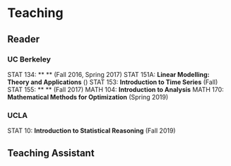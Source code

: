 # Teaching
## Reader
### UC Berkeley
STAT 134: ** ** (Fall 2016, Spring 2017)
STAT 151A: **Linear Modelling: Theory and Applications** ()
STAT 153: **Introduction to Time Series** (Fall)
STAT 155: ** ** (Fall 2017)
MATH 104: **Introduction to Analysis**
MATH 170: **Mathematical Methods for Optimization** (Spring 2019)

### UCLA
STAT 10: **Introduction to Statistical Reasoning** (Fall 2019)


## Teaching Assistant
